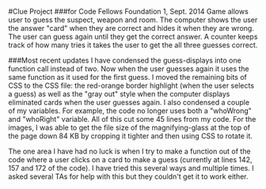 #Clue Project
###for Code Fellows Foundation 1, Sept. 2014
Game allows user to guess the suspect, weapon and room. The computer shows the user the answer "card" when they are correct and hides it when they are wrong. The user can guess again until they get the correct answer. A counter keeps track of how many tries it takes the user to get the all three guesses correct.

###Most recent updates
I have condensed the guess-displays into one function call instead of two. Now when the user guesses again it uses the same function as it used for the first guess. I moved the remaining bits of CSS to the CSS file: the red-orange border highlight (when the user selects a guess) as well as the "gray out" style when the computer displays eliminated cards when the user guesses again. I also condensed a couple of my variables. For example, the code no longer uses both a "whoWrong" and "whoRight" variable. All of this cut some 45 lines from my code. For the images, I was able to get the file size of the magnifying-glass at the top of the page down 84 KB by cropping it tighter and then using CSS to rotate it.

The one area I have had no luck is when I try to make a function out of the code where a user clicks on a card to make a guess (currently at lines 142, 157 and 172 of the code). I have tried this several ways and multiple times. I asked several TAs for help with this but they couldn't get it to work either.
